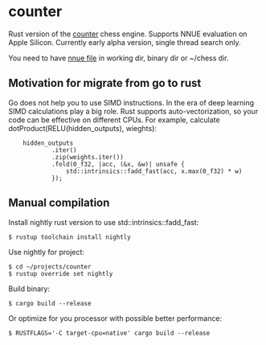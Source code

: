 # counter

Rust version of the [counter](https://github.com/ChizhovVadim/CounterGo) chess engine. Supports NNUE evaluation on Apple Silicon. Currently early alpha version, single thread search only.

You need to have [nnue file](https://github.com/ChizhovVadim/CounterGo/blob/master/pkg/eval/nnue/n-30-5268.nn) in working dir, binary dir or ~/chess dir.

## Motivation for migrate from go to rust
Go does not help you to use SIMD instructions. In the era of deep learning SIMD calculations play a big role. Rust supports auto-vectorization, so your code can be effective on different CPUs. For example, calculate dotProduct(RELU(hidden_outputs), wieghts):
```
	hidden_outputs
            .iter()
            .zip(weights.iter())
            .fold(0_f32, |acc, (&x, &w)| unsafe {
                std::intrinsics::fadd_fast(acc, x.max(0_f32) * w)
            });
```

## Manual compilation
Install nightly rust version to use std::intrinsics::fadd_fast:
```
$ rustup toolchain install nightly
```
Use nightly for project:
```
$ cd ~/projects/counter
$ rustup override set nightly
```
Build binary:
```
$ cargo build --release
```
Or optimize for you processor with possible better performance: 
```
$ RUSTFLAGS='-C target-cpu=native' cargo build --release
```

